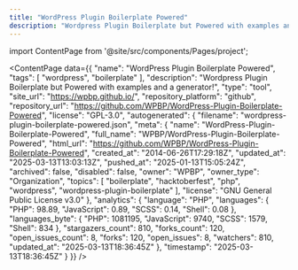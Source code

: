 ```yaml
---
title: "WordPress Plugin Boilerplate Powered"
description: "Wordpress Plugin Boilerplate but Powered with examples and a generator!"
---
```

import ContentPage from '@site/src/components/Pages/project';

<ContentPage
    data={{
  "name": "WordPress Plugin Boilerplate Powered",
  "tags": [
    "wordpress",
    "boilerplate"
  ],
  "description": "Wordpress Plugin Boilerplate but Powered with examples and a generator!",
  "type": "tool",
  "site_url": "https://wpbp.github.io/",
  "repository_platform": "github",
  "repository_url": "https://github.com/WPBP/WordPress-Plugin-Boilerplate-Powered",
  "license": "GPL-3.0",
  "autogenerated": {
    "filename": "wordpress-plugin-boilerplate-powered.json",
    "meta": {
      "name": "WordPress-Plugin-Boilerplate-Powered",
      "full_name": "WPBP/WordPress-Plugin-Boilerplate-Powered",
      "html_url": "https://github.com/WPBP/WordPress-Plugin-Boilerplate-Powered",
      "created_at": "2014-06-26T17:29:18Z",
      "updated_at": "2025-03-13T13:03:13Z",
      "pushed_at": "2025-01-13T15:05:24Z",
      "archived": false,
      "disabled": false,
      "owner": "WPBP",
      "owner_type": "Organization",
      "topics": [
        "boilerplate",
        "hacktoberfest",
        "php",
        "wordpress",
        "wordpress-plugin-boilerplate"
      ],
      "license": "GNU General Public License v3.0"
    },
    "analytics": {
      "language": "PHP",
      "languages": {
        "PHP": 98.89,
        "JavaScript": 0.89,
        "SCSS": 0.14,
        "Shell": 0.08
      },
      "languages_byte": {
        "PHP": 1081195,
        "JavaScript": 9740,
        "SCSS": 1579,
        "Shell": 834
      },
      "stargazers_count": 810,
      "forks_count": 120,
      "open_issues_count": 8,
      "forks": 120,
      "open_issues": 8,
      "watchers": 810,
      "updated_at": "2025-03-13T18:36:45Z"
    },
    "timestamp": "2025-03-13T18:36:45Z"
  }
}}
/>
